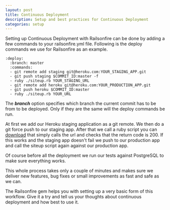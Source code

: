 ```yaml
---
layout: post
title: Continuous Deployment
description: Setup and best practices for Continuous Deployment
categories: setup
---
```

Setting up Continuous Deployment with Railsonfire can be done by adding a few commands to your railsonfire.yml file. Following is the deploy commands we use for Railsonfire as an example.

    :deploy:
      :branch: master
      :commands:
      - git remote add staging git@heroku.com:YOUR_STAGING_APP.git
      - git push staging $COMMIT_ID:master -f
      - ruby ./siteup.rb YOUR_STAGING_URL
      - git remote add heroku git@heroku.com:YOUR_PRODUCTION_APP.git
      - git push heroku $COMMIT_ID:master
      - ruby ./siteup.rb YOUR_URL

The ***branch*** option specifies which branch the current commit has to be from to be deployed. Only if they are the same will the deploy commands be run.

At first we add our Heroku staging application as a git remote. We then do a git force push to our staging app. After that we call a ruby script you can [download](/files/siteup.rb) that simply calls the url and checks that the return code is 200. If this works and the staging app doesn't fail we push to our production app and call the siteup script again against our production app.

Of course before all the deployment we run our tests against PostgreSQL to make sure everything works.

This whole process takes only a couple of minutes and makes sure we deliver new features, bug fixes or small improvements as fast and safe as we can.

The Railsonfire gem helps you with setting up a very basic form of this workflow. Give it a try and tell us your thoughts about continuous deployment and how best to use it.